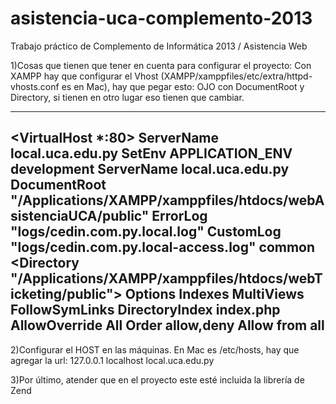 asistencia-uca-complemento-2013
===============================

Trabajo práctico de Complemento de Informática 2013 / Asistencia Web

1)Cosas que tienen que tener en cuenta para configurar el proyecto:
Con XAMPP hay que configurar el Vhost (XAMPP/xamppfiles/etc/extra/httpd-vhosts.conf es en Mac), hay que pegar esto:
OJO con DocumentRoot y Directory, si tienen en otro lugar eso tienen que cambiar.

------------------------------------------------------------------------------------------------------
<VirtualHost *:80>
   ServerName local.uca.edu.py
   SetEnv APPLICATION_ENV development
   ServerName local.uca.edu.py
   DocumentRoot "/Applications/XAMPP/xamppfiles/htdocs/webAsistenciaUCA/public"
   ErrorLog "logs/cedin.com.py.local.log"
   CustomLog "logs/cedin.com.py.local-access.log" common
   <Directory "/Applications/XAMPP/xamppfiles/htdocs/webTicketing/public">
       Options Indexes MultiViews FollowSymLinks
       DirectoryIndex index.php
       AllowOverride All
       Order allow,deny
       Allow from all
   </Directory>
</VirtualHost>
------------------------------------------------------------------------------------------------------

2)Configurar el HOST en las máquinas.
En Mac es /etc/hosts, hay que agregar la url:
127.0.0.1      localhost      local.uca.edu.py

3)Por último, atender que en el proyecto este esté incluida la librería de Zend
